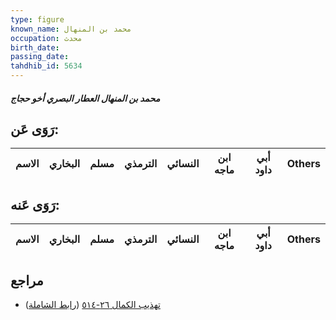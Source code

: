 ```yaml
---
type: figure
known_name: محمد بن المنهال
occupation: محدث
birth_date:
passing_date:
tahdhib_id: 5634
---
```

##### محمد بن المنهال العطار البصري أخو حجاج

## رَوَى عَن:
| الاسم | البخاري | مسلم | الترمذي | النسائي | ابن ماجه | أبي داود | Others |
| ----- | ------- | ---- | ------- | ------- | -------- | -------- | ------ |
## رَوَى عَنه:
| الاسم | البخاري | مسلم | الترمذي | النسائي | ابن ماجه | أبي داود | Others |
| ----- | ------- | ---- | ------- | ------- | -------- | -------- | ------ |
## مراجع
- [تهذيب الكمال ٢٦-٥١٤](obsidian://open?vault=Tahdhib-al-Kamal&file=Figures/٥٦٣٤-محمد%20بن%20المنهال%20العطار%20البصري%20أخو%20حجاج) ([رابط الشاملة](https://shamela.ws/book/3722/14262))